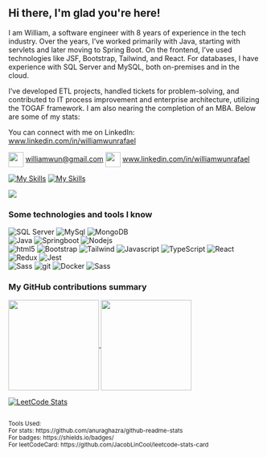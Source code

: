 ## Hi there, I'm glad you're here!
I am William, a software engineer with 8 years of experience in the tech industry. Over the years, I’ve worked primarily with Java, starting with servlets and later moving to Spring Boot. On the frontend, I’ve used technologies like JSF, Bootstrap, Tailwind, and React. For databases, I have experience with SQL Server and MySQL, both on-premises and in the cloud.

I’ve developed ETL projects, handled tickets for problem-solving, and contributed to IT process improvement and enterprise architecture, utilizing the TOGAF framework. I am also nearing the completion of an MBA. Below are some of my stats:

You can connect with me on LinkedIn: www.linkedin.com/in/williamwunrafael

<img height=30 align="center" src="https://skillicons.dev/icons?i=gmail&theme=light" /> williamwun@gmail.com
<img height=30 align="center" src="https://skillicons.dev/icons?i=linkedin&theme=light" /> www.linkedin.com/in/williamwunrafael

[![My Skills](https://skillicons.dev/icons?i=gmail&theme=light)](https://skillicons.dev) 
[![My Skills](https://skillicons.dev/icons?i=linkedin&theme=light)](https://skillicons.dev) 

![](https://komarev.com/ghpvc/?username=wwun)

<h3>Some technologies and tools I know</h3>
<p>
	<img alt="SQL Server" src="https://img.shields.io/badge/Microsoft_SQL_Server-CC2927" />
	<img alt="MySql" src="https://shields.io/badge/MySQL-lightgrey?logo=mysql&style=plastic&logoColor=white&labelColor=blue" />
	<img alt="MongoDB" src="https://img.shields.io/badge/-MongoDB-13aa52?style=flat-square&logo=mongodb&logoColor=white" />
<br>
	<img alt="Java" src="https://img.shields.io/badge/Java-ED8B00?style=for-the-badge&logo=openjdk&logoColor=white" />
	<img alt="Springboot" src="https://img.shields.io/badge/SpringBoot-6DB33F?style=flat-square&logo=Spring&logoColor=white" />
	<img alt="Nodejs" src="https://img.shields.io/badge/-Nodejs-43853d?style=flat-square&logo=Node.js&logoColor=white" />
<br>
	<img alt="html5" src="https://img.shields.io/badge/-HTML5-E34F26?style=flat-square&logo=html5&logoColor=white" />
	<img alt="Bootstrap" src="https://img.shields.io/badge/-bootstrap-7953b3?style=flat-square&logo=javascript&logoColor=white" />
	<img alt="Tailwind" src="https://img.shields.io/badge/tailwindcss-0F172A?&logo=tailwindcss" />
	<img alt="Javascript" src="https://img.shields.io/badge/-javascript-f7df1c?style=flat-square&logo=javascript&logoColor=black" />
	<img alt="TypeScript" src="https://img.shields.io/badge/-TypeScript-007ACC?style=flat-square&logo=typescript&logoColor=white" />
	<img alt="React" src="https://img.shields.io/badge/-React-45b8d8?style=flat-square&logo=react&logoColor=white" />
	<img alt="Redux" src="https://img.shields.io/badge/-Redux-764ABC?style=flat-square&logo=redux&logoColor=white" />
	<img alt="Jest" src="https://img.shields.io/badge/-jest-be3d19?style=flat-square&logo=jest&logoColor=white" />
<br>
	<img alt="Sass" src="https://img.shields.io/badge/Ubuntu-E95420?style=for-the-badge&logo=Ubuntu&logoColor=white" />
	<img alt="git" src="https://img.shields.io/badge/-Git-F05032?style=flat-square&logo=git&logoColor=white" />
	<img alt="Docker" src="https://img.shields.io/badge/-Docker-46a2f1?style=flat-square&logo=docker&logoColor=white" />
	<img alt="Sass" src="https://img.shields.io/badge/-Sass-CC6699?style=flat-square&logo=sass&logoColor=white" />
</p>

<p>
	<h3>My GitHub contributions summary</h3>
	<a href="https://github.com/wwun/github-readme-stats">
	  <img height=180 align="center" src="https://github-readme-streak-stats.herokuapp.com?user=wwun&theme=dark&ring=fb4362&file=fb4362&currStreakNum=fb4362&currStreakLabel=fb4362" />
	</a>
	<a href="https://github.com/wwun/convoychat">
	  <img height=180 align="center" src="https://github-readme-stats.vercel.app/api/top-langs?username=wwun&layout=compact&langs_count=8&card_width=320&theme=dark" />
	</a>
</p>

[![LeetCode Stats](https://leetcode.card.workers.dev/wwun?theme=dark&font=baloo&extension=null)](https://leetcode.com/u/wwun/)

<!--
stats border property
&hide_border=true

leetCode
https://github.com/JacobLinCool/LeetCode-Stats-Card?tab=readme-ov-file
![](https://leetcard.jacoblin.cool/leetcode?site=cn)

stats
[![My GitHub stats](https://github-readme-stats.vercel.app/api?username=wwun&hide_border=true&show_icons=true&bg_color=151515&title_color=fb4362&icon_color=fb4362&text_bold=false&text_color=9e9e9e)

[![Top Langs](https://github-readme-stats.vercel.app/api/top-langs/?username=wwun&layout=donut-vertical)](https://github.com/wwun/github-readme-stats)
-->
<!--
**wwun/wwun** is a ✨ _special_ ✨ repository because its `README.md` (this file) appears on your GitHub profile.

Here are some ideas to get you started:

- 🔭 I’m currently working on ...
- 🌱 I’m currently learning ...
- 👯 I’m looking to collaborate on ...
- 🤔 I’m looking for help with ...
- 💬 Ask me about ...
- 📫 How to reach me: ...
- 😄 Pronouns: ...
- ⚡ Fun fact: ...
-->

<small>
<br>Tools Used:
<br>For stats: https://github.com/anuraghazra/github-readme-stats
<br>For badges: https://shields.io/badges/
<br>For leetCodeCard: https://github.com/JacobLinCool/leetcode-stats-card
</small>
